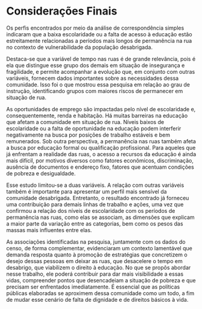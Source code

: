 # Considerações Finais

Os perfis encontrados por meio da análise de correspondência simples indicaram que a baixa escolaridade ou a falta de acesso à educação estão estreitamente relacionadas a períodos mais longos de permanência na rua no contexto de vulnerabilidade da população desabrigada. 

Destaca-se que a variável de tempo nas ruas é de grande relevância, pois é ela que distingue esse grupo dos demais em situação de insegurança e fragilidade, e permite acompanhar a evolução que, em conjunto com outras variáveis, fornecem dados importantes sobre as necessidades dessa comunidade. Isso foi o que mostrou essa pesquisa em relação ao grau de instrução, identificando grupos com maiores riscos de permanecer em situação de rua.

As oportunidades de emprego são impactadas pelo nível de escolaridade e, consequentemente, renda e habitação. Há muitas barreiras na educação que afetam a comunidade em situação de rua. Níveis baixos de escolaridade ou a falta de oportunidade na educação podem interferir negativamente na busca por posições de trabalho estáveis e bem remunerados. Sob outra perspectiva, a permanência nas ruas também afeta a busca por educação formal ou qualificação profissional. Para aqueles que já enfrentam a realidade das ruas, o acesso a recursos da educação é ainda mais difícil, por motivos diversos como fatores econômicos, discriminação, ausência de documentos e endereço fixo, fatores que acentuam condições de pobreza e desigualdade.

Esse estudo limitou-se a duas variáveis. A relação com outras variáveis também é importante para apresentar um perfil mais sensível da comunidade desabrigada. Entretanto, o resultado encontrado já forneceu uma contribuição para demais linhas de trabalho e ações, uma vez que confirmou a relação dos níveis de escolaridade com os períodos de permanência nas ruas, como elas se associam, as dimensões que explicam a maior parte da variação entre as categorias, bem como os pesos das massas mais influentes entre elas.

As associações identificadas na pesquisa, juntamente com os dados do censo, de forma complementar, evidenciaram um contexto lamentável que demanda resposta quanto à promoção de estratégias que concretizem o desejo dessas pessoas em deixar as ruas, que desacelere o tempo em desabrigo, que viabilizem o direito à educação. No que se propôs abordar nesse trabalho, ele poderá contribuir para dar mais visibilidade a essas vidas, compreender pontos que desencadeiam a situação de pobreza e que precisam ser enfrentados imediatamente. É essencial que as políticas públicas elaboradas se aproximem dessa comunidade como um todo, a fim de mudar esse cenário de falta de dignidade e de direitos básicos à vida.
